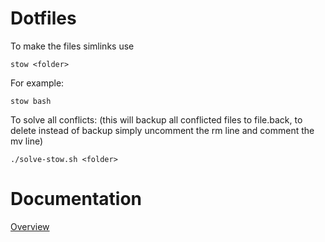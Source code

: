 # Dotfiles
To make the files simlinks use

```
stow <folder>
```

For example:

```
stow bash
```

To solve all conflicts: (this will backup all conflicted files to file.back, to delete instead of backup simply uncomment the rm line and comment the mv line)

```
./solve-stow.sh <folder>
```

# Documentation
[Overview](docs/readme.md)
